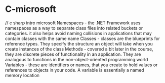 # C-microsoft
// c sharp intro microsoft
 Namespaces - the .NET Framework uses namespaces as a way to separate class files into related buckets or categories. it also helps avoid naming collisions in applications that may contain classes with the same name
Classes - classes are the blueprints for reference types. They specify the structure an object will take when you create instances of the class
Methods - covered a bit later in the course, they are discrete pieces of functionality in an application. They are analogous to functions in the non-object-oriented programming world
Variables - these are identifiers or names, that you create to hold values or references to objects in your code. A variable is essentially a named memory location